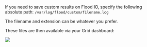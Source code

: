 If you need to save custom results on Flood IO, specify the following absolute path: `/var/log/flood/custom/filename.log`

The filename and extension can be whatever you prefer.

These files are then available via your Grid dashboard:

![](https://s3.amazonaws.com/flood-io-support/Flood_IO_2014-10-07_21-44-04.jpg)